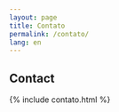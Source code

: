 ```yaml
---
layout: page
title: Contato
permalink: /contato/
lang: en
---
```


## Contact
 

{% include contato.html %}

